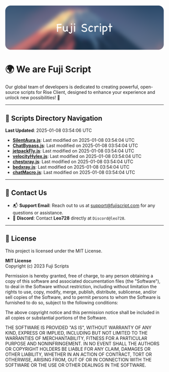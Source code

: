 ![Banner](.github/b.webp)

# 🌍 **We are Fuji Script**

Our global team of developers is dedicated to creating powerful, open-source scripts for Rise Client, designed to enhance your experience and unlock new possibilities! 🌟

---
<!-- SCRIPTS_NAVIGATION_START -->
## 📂 **Scripts Directory Navigation**

**Last Updated**: 2025-01-08 03:54:06 UTC

- **[SilentAura.js](scripts/SilentAura.js)**: Last modified on 2025-01-08 03:54:04 UTC
- **[ChatBypass.js](scripts/ChatBypass.js)**: Last modified on 2025-01-08 03:54:04 UTC
- **[jetpackFly.js](scripts/jetpackFly.js)**: Last modified on 2025-01-08 03:54:04 UTC
- **[velocityHylex.js](scripts/velocityHylex.js)**: Last modified on 2025-01-08 03:54:04 UTC
- **[chestxray.js](scripts/chestxray.js)**: Last modified on 2025-01-08 03:54:04 UTC
- **[bedxray.js](scripts/bedxray.js)**: Last modified on 2025-01-08 03:54:04 UTC
- **[chatMacro.js](scripts/chatMacro.js)**: Last modified on 2025-01-08 03:54:04 UTC

<!-- SCRIPTS_NAVIGATION_END -->

---

## 💬 **Contact Us**  
- 📬 **Support Email**: Reach out to us at [support@fujiscript.com](mailto:support@fujiscript.com) for any questions or assistance.  
- 💬 **Discord**: Contact **Leo728** directly at `Discord@leo728`.

---

## 📜 **License**

This project is licensed under the MIT License.  

**MIT License**  
Copyright (c) 2023 Fuji Scripts  

Permission is hereby granted, free of charge, to any person obtaining a copy of this software and associated documentation files (the "Software"), to deal in the Software without restriction, including without limitation the rights to use, copy, modify, merge, publish, distribute, sublicense, and/or sell copies of the Software, and to permit persons to whom the Software is furnished to do so, subject to the following conditions:  

The above copyright notice and this permission notice shall be included in all copies or substantial portions of the Software.  

THE SOFTWARE IS PROVIDED "AS IS", WITHOUT WARRANTY OF ANY KIND, EXPRESS OR IMPLIED, INCLUDING BUT NOT LIMITED TO THE WARRANTIES OF MERCHANTABILITY, FITNESS FOR A PARTICULAR PURPOSE AND NONINFRINGEMENT. IN NO EVENT SHALL THE AUTHORS OR COPYRIGHT HOLDERS BE LIABLE FOR ANY CLAIM, DAMAGES OR OTHER LIABILITY, WHETHER IN AN ACTION OF CONTRACT, TORT OR OTHERWISE, ARISING FROM, OUT OF OR IN CONNECTION WITH THE SOFTWARE OR THE USE OR OTHER DEALINGS IN THE SOFTWARE.  
